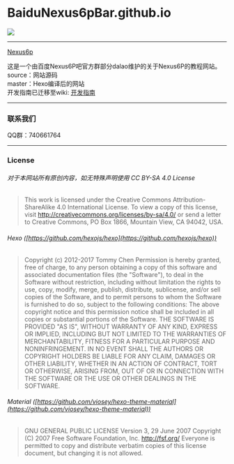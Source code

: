 # BaiduNexus6pBar.github.io  
![](https://travis-ci.org/Nexus6pBar/Nexus6pBar.github.io.svg?branch=source)

------

[Nexus6p](nexus6p.cn)  

这是一个由百度Nexus6P吧官方群部分dalao维护的关于Nexus6P的教程网站。  
source：网站源码  
master：Hexo编译后的网站  
开发指南已迁移至wiki: [开发指南](https://github.com/Nexus6pBar/Nexus6pBar.github.io/wiki/%E5%BC%80%E5%8F%91%E6%8C%87%E5%8D%97)
    
-------

### 联系我们  
QQ群：740661764

-------

### License  
###### 对于本网站所有原创内容，如无特殊声明使用 CC BY-SA 4.0 License  
> This work is licensed under the Creative Commons Attribution-ShareAlike 4.0 International License. To view a copy of this license, visit http://creativecommons.org/licenses/by-sa/4.0/ or send a letter to Creative Commons, PO Box 1866, Mountain View, CA 94042, USA. 
  
###### Hexo ([https://github.com/hexojs/hexo](https://github.com/hexojs/hexo))
>Copyright (c) 2012-2017 Tommy Chen
>Permission is hereby granted, free of charge, to any person obtaining a copy of this software and associated documentation files (the "Software"), to deal in the Software without restriction, including without limitation the rights to use, copy, modify, merge, publish, distribute, sublicense, and/or sell copies of the Software, and to permit persons to whom the Software is furnished to do so, subject to the following conditions: 
>The above copyright notice and this permission notice shall be included in all copies or substantial portions of the Software. 
>THE SOFTWARE IS PROVIDED "AS IS", WITHOUT WARRANTY OF ANY KIND, EXPRESS OR IMPLIED, INCLUDING BUT NOT LIMITED TO THE WARRANTIES OF MERCHANTABILITY, FITNESS FOR A PARTICULAR PURPOSE AND NONINFRINGEMENT. IN NO EVENT SHALL THE AUTHORS OR COPYRIGHT HOLDERS BE LIABLE FOR ANY CLAIM, DAMAGES OR OTHER LIABILITY, WHETHER IN AN ACTION OF CONTRACT, TORT OR OTHERWISE, ARISING FROM, OUT OF OR IN CONNECTION WITH THE SOFTWARE OR THE USE OR OTHER DEALINGS IN THE SOFTWARE.
  
###### Material ([https://github.com/viosey/hexo-theme-material](https://github.com/viosey/hexo-theme-material))
> GNU GENERAL PUBLIC LICENSE
> Version 3, 29 June 2007
>Copyright (C) 2007 Free Software Foundation, Inc. <http://fsf.org/> Everyone is permitted to copy and distribute
 >verbatim copies of this license document, but changing it is not allowed. 
